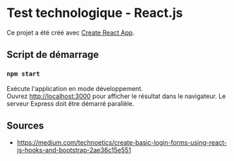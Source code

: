 # Test technologique - React.js

Ce projet a été créé avec [Create React App](https://github.com/facebook/create-react-app).

## Script de démarrage

### `npm start`

Exécute l'application en mode développement.\
Ouvrez [http://localhost:3000](http://localhost:3000) pour afficher le résultat dans le navigateur.
Le serveur Express doit être démarré parallèle.

## Sources
- https://medium.com/technoetics/create-basic-login-forms-using-react-js-hooks-and-bootstrap-2ae36c15e551
